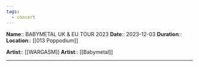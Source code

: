 ```yaml
---
tags:
  - concert
---
```

**Name**:: BABYMETAL UK & EU TOUR 2023
**Date**:: 2023-12-03
**Duration**::
**Location**:: [[013 Poppodium]]

**Artist**:: [[WARGASM]]
**Artist**:: [[Babymetal]]

---